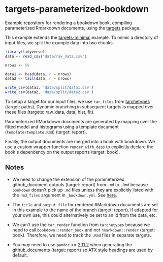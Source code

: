 # targets-parameterized-bookdown

Example repository for rendering a bookdown book, compiling parameterized
Rmarkdown documents, using the [targets](https://github.com/wlandau/targets)
package.


This example extends the
[targets-minimal](https://github.com/wlandau/targets-minimal) example. To mimic
a directory of input files, we split the example data into two chunks.

``` r
library(tidyverse)
data <- read_csv('data/raw_data.csv')

nrows <- 50

data1 <- head(data, n = nrows)
data2 <- tail(data, n = nrows)

write_csv(data1, 'data/split/data1.csv')
write_csv(data2, 'data/split/data2.csv')
```

To setup a target for our input files, we use `tar_files` from
[tarchetypes](https://github.com/wlandau/tarchetypes) (target: paths). Dynamic branching in
subsequent targets is mapped over these files (targets: raw_data, data, hist, fit).

Parameterized RMarkdown documents are generated by mapping over the fitted model
and histograms using a template document (`template/template.Rmd`) (target: report).

Finally, the output documents are merged into a book with bookdown. We use a
custom wrapper function `render_with_deps` to explicitly declare the book's
dependency on the output reports (target: book).




## Notes

* We need to change the extension of the parameterized github_document outputs 
(target: report) from `.md` to `.Rmd` because `bookdown` doesn't pick up `.md` files 
unless they are explicitly listed with the `rmd_files` argument in `_bookdown.yml`. 
See [here](https://github.com/rstudio/bookdown/issues/956).

* The `title` and `output_file` for rendered RMarkdown documents are set in this
example to the name of the branch  (target: report). If adapted for your own use, this could
alternatively be set to an id from the data, etc. 

* We can't use the `tar_render` function from `tarchetypes` because we need to 
call `bookdown::render_book` and not `rmarkdown::render` (target: book). 
Therefore, we need to track the `.Rmd` files in separate targets. 

* You *may* need to use `pandoc` >= [2.11.2](https://pandoc.org/releases.html#pandoc-2.11.2-2020-11-19) when generating the github_documents (target: report) so ATX style headings are used by default.
